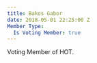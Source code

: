 ```yaml
---
title: Bakos Gabor
date: 2018-05-01 22:25:00 Z
Member Type:
  Is Voting Member: true
---
```


Voting Member of HOT.